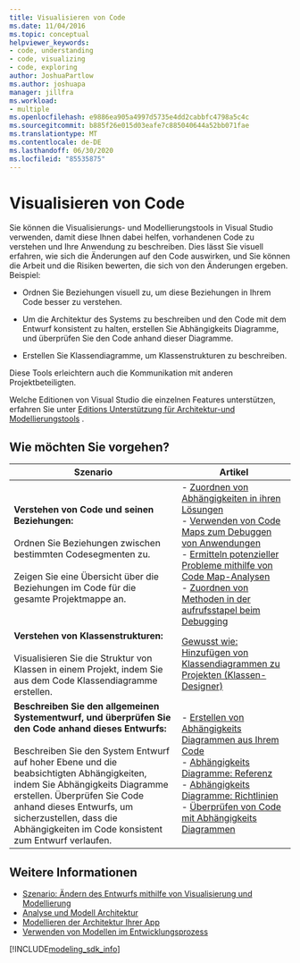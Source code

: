 ```yaml
---
title: Visualisieren von Code
ms.date: 11/04/2016
ms.topic: conceptual
helpviewer_keywords:
- code, understanding
- code, visualizing
- code, exploring
author: JoshuaPartlow
ms.author: joshuapa
manager: jillfra
ms.workload:
- multiple
ms.openlocfilehash: e9886ea905a4997d5735e4dd2cabbfc4798a5c4c
ms.sourcegitcommit: b885f26e015d03eafe7c885040644a52bb071fae
ms.translationtype: MT
ms.contentlocale: de-DE
ms.lasthandoff: 06/30/2020
ms.locfileid: "85535875"
---
```

# <a name="visualize-code"></a>Visualisieren von Code

Sie können die Visualisierungs- und Modellierungstools in Visual Studio verwenden, damit diese Ihnen dabei helfen, vorhandenen Code zu verstehen und Ihre Anwendung zu beschreiben. Dies lässt Sie visuell erfahren, wie sich die Änderungen auf den Code auswirken, und Sie können die Arbeit und die Risiken bewerten, die sich von den Änderungen ergeben. Beispiel:

- Ordnen Sie Beziehungen visuell zu, um diese Beziehungen in Ihrem Code besser zu verstehen.

- Um die Architektur des Systems zu beschreiben und den Code mit dem Entwurf konsistent zu halten, erstellen Sie Abhängigkeits Diagramme, und überprüfen Sie den Code anhand dieser Diagramme.

- Erstellen Sie Klassendiagramme, um Klassenstrukturen zu beschreiben.

Diese Tools erleichtern auch die Kommunikation mit anderen Projektbeteiligten.

Welche Editionen von Visual Studio die einzelnen Features unterstützen, erfahren Sie unter [Editions Unterstützung für Architektur-und Modellierungstools](../modeling/what-s-new-for-design-in-visual-studio.md#VersionSupport) .

## <a name="what-do-you-want-to-do"></a>Wie möchten Sie vorgehen?

|Szenario|Artikel|
|-|-|
|**Verstehen von Code und seinen Beziehungen:**<br /><br /> Ordnen Sie Beziehungen zwischen bestimmten Codesegmenten zu.<br /><br /> Zeigen Sie eine Übersicht über die Beziehungen im Code für die gesamte Projektmappe an.|- [Zuordnen von Abhängigkeiten in ihren Lösungen](../modeling/map-dependencies-across-your-solutions.md)<br />- [Verwenden von Code Maps zum Debuggen von Anwendungen](../modeling/use-code-maps-to-debug-your-applications.md)<br />- [Ermitteln potenzieller Probleme mithilfe von Code Map-Analysen](../modeling/find-potential-problems-using-code-map-analyzers.md)<br />- [Zuordnen von Methoden in der aufrufsstapel beim Debugging](../debugger/map-methods-on-the-call-stack-while-debugging-in-visual-studio.md)|
|**Verstehen von Klassenstrukturen:**<br /><br /> Visualisieren Sie die Struktur von Klassen in einem Projekt, indem Sie aus dem Code Klassendiagramme erstellen.|[Gewusst wie: Hinzufügen von Klassendiagrammen zu Projekten (Klassen-Designer)](../ide/class-designer/how-to-add-class-diagrams-to-projects.md)|
|**Beschreiben Sie den allgemeinen Systementwurf, und überprüfen Sie den Code anhand dieses Entwurfs:**<br /><br /> Beschreiben Sie den System Entwurf auf hoher Ebene und die beabsichtigten Abhängigkeiten, indem Sie Abhängigkeits Diagramme erstellen. Überprüfen Sie Code anhand dieses Entwurfs, um sicherzustellen, dass die Abhängigkeiten im Code konsistent zum Entwurf verlaufen.|- [Erstellen von Abhängigkeits Diagrammen aus Ihrem Code](../modeling/create-layer-diagrams-from-your-code.md)<br />- [Abhängigkeits Diagramme: Referenz](../modeling/layer-diagrams-reference.md)<br />- [Abhängigkeits Diagramme: Richtlinien](../modeling/layer-diagrams-guidelines.md)<br />- [Überprüfen von Code mit Abhängigkeits Diagrammen](../modeling/validate-code-with-layer-diagrams.md)|

## <a name="see-also"></a>Weitere Informationen

- [Szenario: Ändern des Entwurfs mithilfe von Visualisierung und Modellierung](../modeling/scenario-change-your-design-using-visualization-and-modeling.md)
- [Analyse und Modell Architektur](../modeling/analyze-and-model-your-architecture.md)
- [Modellieren der Architektur Ihrer App](../modeling/model-your-app-s-architecture.md)
- [Verwenden von Modellen im Entwicklungsprozess](../modeling/use-models-in-your-development-process.md)

[!INCLUDE[modeling_sdk_info](includes/modeling_sdk_info.md)]

